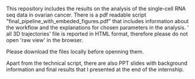 This repository includes the results on the analysis of the single-cell RNA seq data in ovarian cancer. 
There is a pdf readable script "final_pipeline_with_embeded_figures.pdf" that includes information about the workflow and 
the explanations for chosen parameters in the analysis.
' all 3D trajectories' file is reported in HTML format, therefore please do not open 'raw view' in the browser.

Please download the files locally before openning them.

Apart from the technical script, there are also PPT slides with background information and final results that I presented at the end of the internship.
